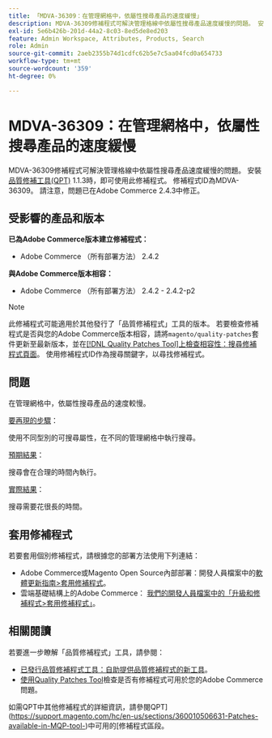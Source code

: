 ```yaml
---
title: 「MDVA-36309：在管理網格中，依屬性搜尋產品的速度緩慢」
description: MDVA-36309修補程式可解決管理格線中依屬性搜尋產品速度緩慢的問題。 安裝[Quality Patches Tool (QPT)](/help/announcements/adobe-commerce-announcements/magento-quality-patches-released-new-tool-to-self-serve-quality-patches.md) 1.1.3後，即可使用此修補程式。 修補程式ID為MDVA-36309。 請注意，問題已在Adobe Commerce 2.4.3中修正。
exl-id: 5e6b426b-201d-44a2-8c03-8ed5de8ed203
feature: Admin Workspace, Attributes, Products, Search
role: Admin
source-git-commit: 2aeb2355b74d1cdfc62b5e7c5aa04fcd0a654733
workflow-type: tm+mt
source-wordcount: '359'
ht-degree: 0%

---
```


# MDVA-36309：在管理網格中，依屬性搜尋產品的速度緩慢

MDVA-36309修補程式可解決管理格線中依屬性搜尋產品速度緩慢的問題。 安裝[品質修補工具(QPT)](/help/announcements/adobe-commerce-announcements/magento-quality-patches-released-new-tool-to-self-serve-quality-patches.md) 1.1.3時，即可使用此修補程式。 修補程式ID為MDVA-36309。 請注意，問題已在Adobe Commerce 2.4.3中修正。

## 受影響的產品和版本

**已為Adobe Commerce版本建立修補程式：**

* Adobe Commerce （所有部署方法） 2.4.2

**與Adobe Commerce版本相容：**

* Adobe Commerce （所有部署方法） 2.4.2 - 2.4.2-p2

>[!NOTE]
>
>此修補程式可能適用於其他發行了「品質修補程式」工具的版本。 若要檢查修補程式是否與您的Adobe Commerce版本相容，請將`magento/quality-patches`套件更新至最新版本，並在[[!DNL Quality Patches Tool]上檢查相容性：搜尋修補程式頁面](https://experienceleague.adobe.com/tools/commerce-quality-patches/index.html)。 使用修補程式ID作為搜尋關鍵字，以尋找修補程式。

## 問題

在管理網格中，依屬性搜尋產品的速度較慢。

<u>要再現的步驟</u>：

使用不同型別的可搜尋屬性，在不同的管理網格中執行搜尋。

<u>預期結果</u>：

搜尋會在合理的時間內執行。

<u>實際結果</u>：

搜尋需要花很長的時間。

## 套用修補程式

若要套用個別修補程式，請根據您的部署方法使用下列連結：

* Adobe Commerce或Magento Open Source內部部署：開發人員檔案中的[軟體更新指南>套用修補程式](https://experienceleague.adobe.com/en/docs/commerce-operations/tools/quality-patches-tool/usage)。
* 雲端基礎結構上的Adobe Commerce： [我們的開發人員檔案中的「升級和修補程式>套用修補程式」](https://experienceleague.adobe.com/en/docs/commerce-cloud-service/user-guide/develop/upgrade/apply-patches)。

## 相關閱讀

若要進一步瞭解「品質修補程式」工具，請參閱：

* [已發行品質修補程式工具：自助提供品質修補程式的新工具](/help/announcements/adobe-commerce-announcements/magento-quality-patches-released-new-tool-to-self-serve-quality-patches.md)。
* [使用Quality Patches Tool](/help/support-tools/patches-available-in-qpt-tool/check-patch-for-magento-issue-with-magento-quality-patches.md)檢查是否有修補程式可用於您的Adobe Commerce問題。

如需QPT中其他修補程式的詳細資訊，請參閱QPT](https://support.magento.com/hc/en-us/sections/360010506631-Patches-available-in-MQP-tool-)中可用的[修補程式區段。
